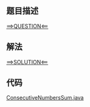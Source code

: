 ## 题目描述

[==>QUESTION<==](https://leetcode.cn/problems/consecutive-numbers-sum/)

## 解法

[==>SOLUTION<==](https://leetcode.cn/problems/consecutive-numbers-sum/solution/lian-xu-zheng-shu-qiu-he-by-leetcode-sol-33hc/)

## 代码

[ConsecutiveNumbersSum.java](https://github.com/Marshal7cc/leetcode-java/blob/master/src/unclassified/ConsecutiveNumbersSum.java)

